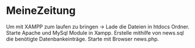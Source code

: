 # MeineZeitung

Um mit XAMPP zum laufen zu bringen -> Lade die Dateien in htdocs Ordner. Starte Apache und MySql Module in Xampp. Erstelle mithilfe von news.sql die benötigte Datenbankeinträge. Starte mit Browser news.php.
